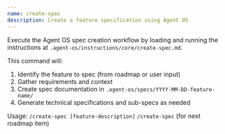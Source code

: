 ```yaml
---
name: create-spec
description: Create a feature specification using Agent OS
---
```


Execute the Agent OS spec creation workflow by loading and running the instructions at `.agent-os/instructions/core/create-spec.md`.

This command will:
1. Identify the feature to spec (from roadmap or user input)
2. Gather requirements and context
3. Create spec documentation in `.agent-os/specs/YYYY-MM-DD-feature-name/`
4. Generate technical specifications and sub-specs as needed

Usage: `/create-spec [feature-description]`
       `/create-spec` (for next roadmap item)